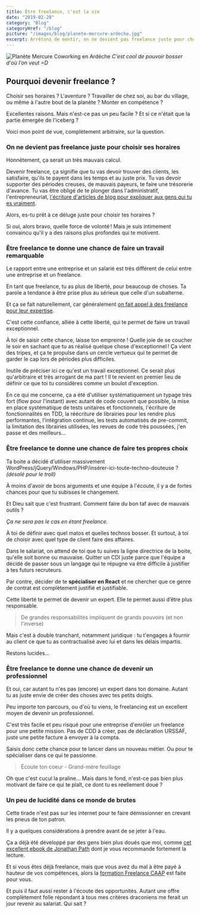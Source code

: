 ```yaml
---
title: Être freelance, c'est la vie
date: "2019-02-28"
category: "Blog"
categoryHref: "/blog"
picture: "/images/blog/planete-mercure-ardeche.jpg"
excerpt: Arrêtons de mentir, on ne devient pas freelance juste pour choisir ses horaires. Qu'est-ce qui te pousse à vouloir te lancer ?
---
```


![Planète Mercure Coworking en Ardèche](/images/planete-mercure-ardeche.jpg) _C'est cool de pouvoir bosser d'où l’on veut =D_

## Pourquoi devenir freelance ?

Choisir ses horaires ? L'aventure ? Travailler de chez soi, au bar du village, ou même à l'autre bout de la planète ? Monter en compétence ?

Excellentes raisons. Mais n'est-ce pas un peu facile ? Et si ce n'était que la partie émergée de l'iceberg ?

Voici mon point de vue, complètement arbitraire, sur la question.

### On ne devient pas freelance juste pour choisir ses horaires

Honnêtement, ça serait un très mauvais calcul.

Devenir freelance, ça signifie que tu vas devoir trouver des clients, les satisfaire, qu'ils te payent dans les temps et au juste prix. Tu vas devoir supporter des périodes creuses, de mauvais payeurs, te faire une trésorerie d'avance. Tu vas être obligé de te plonger dans l'administratif, l'entrepreneuriat, [l&apos;écriture d&apos;articles de blog pour expliquer aux gens qui tu es vraiment](http://thibaud-duthoit.fr).

Alors, es-tu prêt à ce déluge juste pour choisir tes horaires ?

Si oui, alors bravo, quelle force de volonté ! Mais je suis intimement convaincu qu'il y a des raisons plus profondes qui te motivent.

### Être freelance te donne une chance de faire un travail remarquable

Le rapport entre une entreprise et un salarié est très différent de celui entre une entreprise et un freelance.

En tant que freelance, tu as plus de liberté, pour beaucoup de choses. Ta parole a tendance à être prise plus au sérieux que celle d'un subalterne.

Et ça se fait naturellement, car généralement [on fait appel à des freelance pour leur expertise](https://www.udemy.com/seth-godin-freelancer-course/).

C'est cette confiance, alliée à cette liberté, qui te permet de faire un travail exceptionnel.

À toi de saisir cette chance, laisse ton empreinte ! Quelle joie de se coucher le soir en sachant que tu as réalisé quelque chose d'exceptionnel ! Ça vient des tripes, et ça te propulse dans un cercle vertueux qui te permet de garder le cap lors de périodes plus difficiles.

Inutile de préciser ici ce qu'est un travail exceptionnel. Ce serait plus qu'arbitraire et très arrogant de ma part ! Il te revient en premier lieu de définir ce que toi tu considères comme un boulot d'exception.

En ce qui me concerne, ça a été d'utiliser systématiquement un typage très fort (flow pour l'instant) avec autant de code couvert que possible, la mise en place systématique de tests unitaires et fonctionnels, l'écriture de fonctionnalités en TDD, la réécriture de librairies pour les rendre plus performantes, l'intégration continue, les tests automatisés de pre-commit, la limitation des librairies utilisées, les revues de code très poussées, j'en passe et des meilleurs...

### Être freelance te donne une chance de faire tes propres choix

Ta boite a décidé d'utiliser massivement WordPress/jQuery/Windows/PHP/insérer-ici-toute-techno-douteuse ? _(désolé pour le troll)_

À moins d'avoir de bons arguments et une équipe à l'écoute, il y a de fortes chances pour que tu subisses le changement.

Et Dieu sait que c'est frustrant. Comment faire du bon taf avec de mauvais outils ?

_Ça ne sera pas le cas en étant freelance._

À toi de définir avec quel matos et quelles technos bosser. Et surtout, à toi de choisir avec quel type de client faire des affaires.

Dans le salariat, on attend de toi que tu suives la ligne directrice de la boite, qu'elle soit bonne ou mauvaise. Quitter un CDI juste parce que l'équipe a décidé de passer sous un langage qui te répugne va être difficile à justifier à tes futurs recruteurs.

Par contre, décider de te **spécialiser en React** et ne chercher que ce genre de contrat est complètement justifié et justifiable.

Cette liberté te permet de devenir un expert. Elle te permet aussi d’être plus responsable.

> De grandes responsabilités impliquent de grands pouvoirs (et non l'inverse)

Mais c'est à double tranchant, notamment juridique : tu t'engages à fournir au client ce que tu as contractualisé avec lui et dans les délais impartis.

Restons lucides...

### Être freelance te donne une chance de devenir un professionnel

Et oui, car autant tu n'es pas (encore) un expert dans ton domaine. Autant tu as juste envie de créer des choses avec tes petits doigts.

Peu importe ton parcours, ou d'où tu viens, le freelancing est un excellent moyen de devenir un professionnel.

C'est très facile et peu risqué pour une entreprise d'enrôler un freelance pour une petite mission. Pas de CDD à créer, pas de déclaration URSSAF, juste une petite facture à envoyer à la compta.

Saisis donc cette chance pour te lancer dans un nouveau métier. Ou pour te spécialiser dans ce qui te passionne.

> Écoute ton coeur - Grand-mère feuillage

Oh que c'est cucul la praline... Mais dans le fond, n'est-ce pas bien plus motivant de faire ce qui te plaît, ce dont tu es réellement doué ?

### Un peu de lucidité dans ce monde de brutes

Cette tirade n'est pas sur les internet pour te faire démissionner en crevant les pneus de ton patron.

Il y a quelques considérations à prendre avant de se jeter à l'eau.

Ça a déjà été développé par des gens bien plus doués que moi, comme [cet excellent ebook de Jonathan Path](https://freelanceboost.fr/se-lancer-gratuit/) dont je vous recommande fortement la lecture.

Et si vous êtes déjà freelance, mais que vous avez du mal à être payé à hauteur de vos compétences, alors la [formation Freelance CAAP](https://freelanceboost.fr/etape-negligee-par-99-des-freelances/) est faite pour vous.

Et puis il faut aussi rester à l'écoute des opportunités. Autant une offre complètement folle répondant à tous mes critères draconiens me ferait un jour revenir au salariat. Qui sait ?
